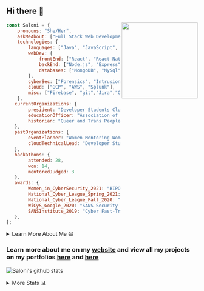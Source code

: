 ## Hi there 👋

<img align='right' src="https://storage.googleapis.com/saloni-shivdasani-resume/Saloni.png" width="200">

```javascript
const Saloni = {
    pronouns: "She/Her",
    askMeAbout: ["Full Stack Web Development", "Cloud Computing", "Cyber Security"],
    technologies: {
        languages: ["Java", "JavaScript", "SQL", "Python", "C++", "BASH", "R"],
        webDev: {
            frontEnd: ["React", "React Native", "Electron"],
            backEnd: ["Node.js", "Express", "Flask"],
            databases: ["MongoDB", "MySql"],
        },
        cyberSec: ["Forensics", "Intrusion Detection", "Security Operations", "Network and Application Penetration Testing"],
        cloud: ["GCP", "AWS", "Splunk"],
        misc: ["Firebase", "git","Jira","Confluence"]
    },
   currentOrganizations: {
        president: "Developer Students Club, UTD",
        educationOfficer: "Association of Computer Machinery, UTD",
        historian: "Queer and Trans People of Color, UTD",
   },
   pastOrganizations: {
        eventPlanner: "Women Mentoring Women in Engineering, UTD",
        cloudTechnicalLead: "Developer Students Club, UTD",
   },
   hackathons: {
        attended: 28,
        won: 14,
        mentoredJudged: 3
   },
   awards: {
        Women_in_CyberSecurity_2021: "BIPOC Fellowship Award",
        National_Cyber_League_Spring_2021: "Gold Bracket Competitor - Top 15% nationally",
        National_Cyber_League_Fall_2020: "Gold Bracket Competitor - Top 15% nationally",
        WiCyS_Google_2020: "SANS Security Training Scholarship",
        SANSInstitute_2019: "Cyber Fast-Track Game Quarter-Finalist",
   },
};
```

<!--START_SECTION:table-->
<details>

<summary>Learn More About Me 😄 </summary>

I am a senior at The University of Texas at Dallas, and I am currently majoring in Software Engineering with a concentration in Information Assurance. I am interested and have experience in full stack development, cloud computing, and cybersecurity. I hope to find opportunities where I can gain exposure to algorithm and project design. My ultimate aim is to develop futuristic products for users because I am inspired by the impact of computing on society.

I have experience in full stack web development through my participation and awards in hackathons where I have learnt and used React, Node.js, Express, MongoDB, Flask, NLTK, and React Native along with GIT, GCP, and Firebase. Last semester, I was also responsible for backend development for a project at a local NGO where I created a REST API using Node.js, Express, MongoDB and SQL and hosted it on servers using GCP. 

From my coursework and local competitions, I have skills in algorithms and data structures in Java, database management using SQL and machine learning using Python and R. I have also been a quarter-finalist in a national cybersecurity completion hosted by the SANS institute.

I am also actively involved in campus organization where I am the cloud technical lead for Developer Student Club, Mentor and Education Officer for Association of Computing Machinery, event planner for Women Mentoring Women in Engineering and IT Committee member for IEEE.

</details>

<!--END_SECTION:table-->

### Learn more about me on my [website](https://www.saloni-shivdasani.codes) and view all my projects on my portfolios [here](https://www.saloni-shivdasani.codes/projects) and  [here](http://devpost.com/SaloniS)

![Saloni's github stats](https://github-readme-stats.vercel.app/api?username=SaloniSS)

<!--START_SECTION:table-->
<details>

<summary>More Stats 📊 </summary>

<!--START_SECTION:waka-->
![Code Time](http://img.shields.io/badge/Code%20Time-2%2C542%20hrs%2058%20mins-blue)

![Lines of code](https://img.shields.io/badge/From%20Hello%20World%20I%27ve%20Written-17.3%20million%20lines%20of%20code-blue)

**🐱 My GitHub Data** 

> 📦 595.8 kB Used in GitHub's Storage 
 > 
> 🏆 1 Contributions in the Year 2024
 > 
> 🚫 Not Opted to Hire
 > 
> 📜 28 Public Repositories 
 > 
> 🔑 28 Private Repositories 
 > 
📊 **This Week I Spent My Time On** 

```text
🕑︎ Time Zone: America/Chicago
```

**I Mostly Code in JavaScript** 

```text
JavaScript               27 repos            ███████████░░░░░░░░░░░░░░   43.55 % 
Java                     11 repos            ████░░░░░░░░░░░░░░░░░░░░░   17.74 % 
Python                   9 repos             ████░░░░░░░░░░░░░░░░░░░░░   14.52 % 
Coq                      1 repo              ░░░░░░░░░░░░░░░░░░░░░░░░░   01.61 % 
C#                       1 repo              ░░░░░░░░░░░░░░░░░░░░░░░░░   01.61 % 
```




 Last Updated on 28/08/2024 16:34:09 UTC
<!--END_SECTION:waka-->

<!--END_SECTION:table-->

<!--
**SaloniSS/SaloniSS** is a ✨ _special_ ✨ repository because its `README.md` (this file) appears on your GitHub profile.

Here are some ideas to get you started:

- 🔭 I’m currently working on ...
- 🌱 I’m currently learning ...
- 👯 I’m looking to collaborate on ...
- 🤔 I’m looking for help with ...
- 💬 Ask me about ...
- 📫 How to reach me: ...
- 😄 Pronouns: ...
- ⚡ Fun fact: ...
-->
